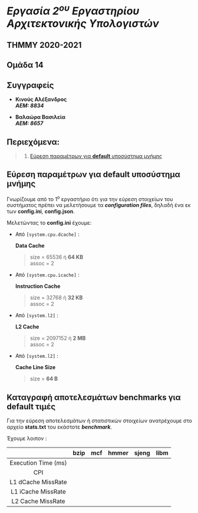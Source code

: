 # _Εργασία 2<sup>ου</sup> Εργαστηρίου Αρχιτεκτονικής Υπολογιστών_

## ΤΗΜΜΥ 2020-2021

## Ομάδα 14

## Συγγραφείς 
- **Κινούς Αλέξανδρος**  
***ΑΕΜ: 8834***

- **Βαλαώρα Βασιλεία**  
***ΑΕΜ: 8657***

## Περιεχόμενα:
> 1. [Εύρεση παραμέτρων για **default** υποσύστημα μνήμης](#εύρεση-παραμέτρων-για-default-υποσύστημα-μνήμης)



## Εύρεση παραμέτρων για **default** υποσύστημα μνήμης

Γνωρίζουμε από το 1<sup>ο</sup> εργαστήριο ότι για την εύρεση στοιχείων του συστήματος πρέπει να μελετήσουμε τα ***configuration files***, δηλαδή ένα εκ των **config.ini**, **config.json**.

Μελετώντας το **config.ini** έχουμε:

  - Από `[system.cpu.dcache]` : 
   
      **Data Cache**

       > size = 65536 ή **64 KB**   
       > assoc = 2
       
       
  - Από `[system.cpu.icache]` : 
   
      **Instruction Cache**

       > size = 32768 ή **32 KB**    
       > assoc = 2
       
       
       
  - Από `[system.l2]` : 
   
      **L2 Cache**

       > size = 2097152 ή **2 MB**    
       > assoc = 2
       
       
       
  - Από `[system.l2]` : 
   
      **Cache Line Size**

       > size = **64 B**
       


## Καταγραφή αποτελεσμάτων benchmarks για default τιμές

Για την εύρεση αποτελεσμάτων ή στατιστικών στοιχείων ανατρέχουμε στο αρχείο **stats.txt** του εκάστοτε ***benchmark***.

Έχουμε λοιπον : 



| | bzip | mcf | hmmer | sjeng | libm |
| :---: | :---: | :---: | :---: | :---: | :---: |
| Execution Time (ms) | | | | | |
| CPI | | | | | | 
| L1 dCache MissRate | | | | | |
| L1 iCache MissRate | | | | | |
| L2 Cache MissRate | | | | | |
